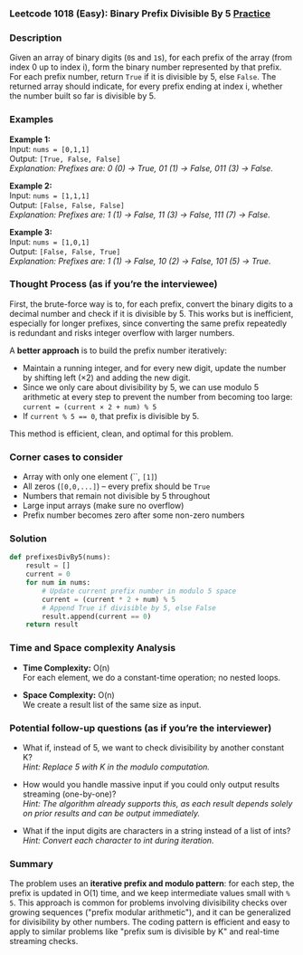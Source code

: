 ### Leetcode 1018 (Easy): Binary Prefix Divisible By 5 [Practice](https://leetcode.com/problems/binary-prefix-divisible-by-5)

### Description  
Given an array of binary digits (`0`s and `1`s), for each prefix of the array (from index 0 up to index i), form the binary number represented by that prefix. For each prefix number, return `True` if it is divisible by 5, else `False`. The returned array should indicate, for every prefix ending at index i, whether the number built so far is divisible by 5.

### Examples  

**Example 1:**  
Input: `nums = [0,1,1]`  
Output: `[True, False, False]`  
*Explanation: Prefixes are: 0 (0) → True, 01 (1) → False, 011 (3) → False.*

**Example 2:**  
Input: `nums = [1,1,1]`  
Output: `[False, False, False]`  
*Explanation: Prefixes are: 1 (1) → False, 11 (3) → False, 111 (7) → False.*

**Example 3:**  
Input: `nums = [1,0,1]`  
Output: `[False, False, True]`  
*Explanation: Prefixes are: 1 (1) → False, 10 (2) → False, 101 (5) → True.*

### Thought Process (as if you’re the interviewee)  
First, the brute-force way is to, for each prefix, convert the binary digits to a decimal number and check if it is divisible by 5. This works but is inefficient, especially for longer prefixes, since converting the same prefix repeatedly is redundant and risks integer overflow with larger numbers.

A **better approach** is to build the prefix number iteratively:  
- Maintain a running integer, and for every new digit, update the number by shifting left (×2) and adding the new digit.
- Since we only care about divisibility by 5, we can use modulo 5 arithmetic at every step to prevent the number from becoming too large: `current = (current × 2 + num) % 5`
- If `current % 5 == 0`, that prefix is divisible by 5.

This method is efficient, clean, and optimal for this problem.

### Corner cases to consider  
- Array with only one element (``, `[1]`)
- All zeros (`[0,0,...]`) – every prefix should be `True`
- Numbers that remain not divisible by 5 throughout
- Large input arrays (make sure no overflow)
- Prefix number becomes zero after some non-zero numbers

### Solution

```python
def prefixesDivBy5(nums):
    result = []
    current = 0
    for num in nums:
        # Update current prefix number in modulo 5 space
        current = (current * 2 + num) % 5
        # Append True if divisible by 5, else False
        result.append(current == 0)
    return result
```

### Time and Space complexity Analysis  

- **Time Complexity:** O(n)  
  For each element, we do a constant-time operation; no nested loops.

- **Space Complexity:** O(n)  
  We create a result list of the same size as input.

### Potential follow-up questions (as if you’re the interviewer)  

- What if, instead of 5, we want to check divisibility by another constant K?  
  *Hint: Replace 5 with K in the modulo computation.*

- How would you handle massive input if you could only output results streaming (one-by-one)?  
  *Hint: The algorithm already supports this, as each result depends solely on prior results and can be output immediately.*

- What if the input digits are characters in a string instead of a list of ints?  
  *Hint: Convert each character to int during iteration.*

### Summary
The problem uses an **iterative prefix and modulo pattern**: for each step, the prefix is updated in O(1) time, and we keep intermediate values small with `% 5`. This approach is common for problems involving divisibility checks over growing sequences ("prefix modular arithmetic"), and it can be generalized for divisibility by other numbers. The coding pattern is efficient and easy to apply to similar problems like "prefix sum is divisible by K" and real-time streaming checks.